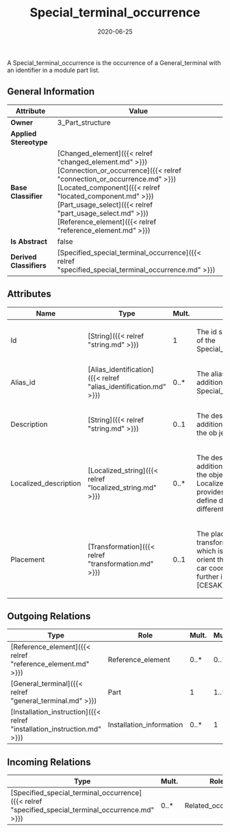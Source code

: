 ﻿---
title: Special_terminal_occurrence
toc: false
type: specs
date: "2020-06-25"
draft: false
specification: KBL
version: 2.5.sr1
documentType: "Recommendation"
elementType: Class
classes:
  - Special_terminal_occurrence
menu_name: kbl-2.5.sr1
---
<p>A Special_terminal_occurrence is the occurrence of a General_terminal with an identifier in a module part list.</p>

## General Information

| Attribute               | Value |
|-------------------------|-------|
| **Owner**               | 3_Part_structure |
| **Applied Stereotype**  |   |
| **Base Classifier**     | [Changed_element]({{< relref "changed_element.md" >}})<br/> [Connection_or_occurrence]({{< relref "connection_or_occurrence.md" >}})<br/> [Located_component]({{< relref "located_component.md" >}})<br/> [Part_usage_select]({{< relref "part_usage_select.md" >}})<br/> [Reference_element]({{< relref "reference_element.md" >}})<br/>  |
| **Is Abstract**         | false |
| **Derived Classifiers** | [Specified_special_terminal_occurrence]({{< relref "specified_special_terminal_occurrence.md" >}}) |

## Attributes
|  Name  |  Type  |  Mult.  |  Description  |  Owning Classifier  |
|--------|--------|---------|---------------|--------------|
|Id | [String]({{< relref "string.md" >}}) | 1 | <p>The id specifies the identifier of the Special_terminal_occurrence.</p> | [Special_terminal_occurrence]({{< relref "special_terminal_occurrence.md" >}}) |
|Alias_id | [Alias_identification]({{< relref "alias_identification.md" >}}) | 0..* | <p>The alias_id specifies additional identifiers for the Special_terminal _occurrence</p> | [Special_terminal_occurrence]({{< relref "special_terminal_occurrence.md" >}}) |
|Description | [String]({{< relref "string.md" >}}) | 0..1 | <p>The description specifies additional information about the ob ject.</p> | [Special_terminal_occurrence]({{< relref "special_terminal_occurrence.md" >}}) |
|Localized_description | [Localized_string]({{< relref "localized_string.md" >}}) | 0..* | <p> The description specifies additional information about the object. The Localized_description provides the possibility to define descriptions for different language codes.       </p> | [Special_terminal_occurrence]({{< relref "special_terminal_occurrence.md" >}}) |
|Placement | [Transformation]({{< relref "transformation.md" >}}) | 0..1 | <p>The placement specifies the transformation information, which is used to locate and orient the occurrence in the car coordinate system. For further information see [CESAK].</p> | [Special_terminal_occurrence]({{< relref "special_terminal_occurrence.md" >}}) |

## Outgoing Relations
|    Type  |   Role   |   Mult.   |   Mult.   |   Description   |
|----------|----------|-----------|-----------|-----------------|
| [Reference_element]({{< relref "reference_element.md" >}}) | Reference_element | 0..* | 0..* |  |
| [General_terminal]({{< relref "general_terminal.md" >}}) | Part | 1 | 1..* |  |
| [Installation_instruction]({{< relref "installation_instruction.md" >}}) | Installation_information | 0..* | 1 |  |
##  Incoming Relations
|    Type  |   Mult.  |   Role    |   Mult.   |   Description  |
|----------|----------|-----------|-----------|----------------|
| [Specified_special_terminal_occurrence]({{< relref "specified_special_terminal_occurrence.md" >}}) | 0..* | Related_occurrence | 1..* |  |
